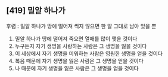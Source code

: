 ## [419] 밀알 하나가

후렴 : 밀알 하나가 땅에 떨어져 썩지 않으면 한 알 그대로 남아 있을 뿐
1) 밀알 하나가 땅에 떨어져 죽으면 열매를 많이 맺을 것이다
2) 누구든지 자기 생명을 사랑하는 사람은 그 생명을 잃을 것이다
3) 이 세상에서 자기 생명을 미워하는 사람은 영원한 생명을 얻을 것이다
4) 복음 때문에 자기 생명을 잃은 사람은 그 생명을 얻을 것이다
5) 나 때문에 자기 생명을 잃은 사람은 그 생명을 얻을 것이다
